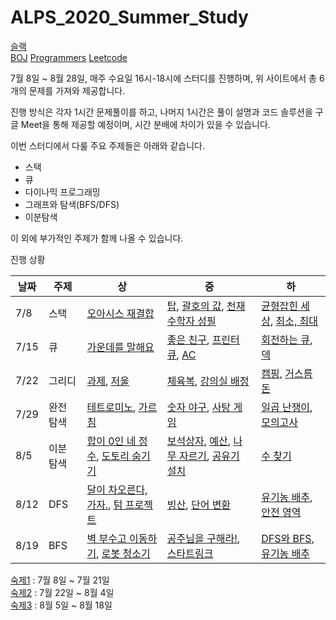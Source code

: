 # ALPS_2020_Summer_Study

[슬랙](https://app.slack.com/client/T014D4RNEQM/C014T4VHCKB/user_profile/U015ZV940LX)  
[BOJ](boj.kr) [Programmers](https://programmers.co.kr/) [Leetcode](https://leetcode.com/)  

7월 8일 ~ 8월 28일, 매주 수요일 16시-18시에 스터디를 진행하며, 위 사이트에서 총 6개의 문제를 가져와 제공합니다.  

진행 방식은 각자 1시간 문제풀이를 하고, 나머지 1시간은 풀이 설명과 코드 솔루션을 구글 Meet을 통해 제공할 예정이며, 시간 분배에 차이가 있을 수 있습니다.  

이번 스터디에서 다룰 주요 주제들은 아래와 같습니다.  

- 스택
- 큐
- 다이나믹 프로그래밍  
- 그래프와 탐색(BFS/DFS)  
- 이분탐색  

이 외에 부가적인 주제가 함께 나올 수 있습니다.  

진행 상황  

| 날짜 | 주제 | 상 | 중 | 하 |
|------|-----|----|----|-----|
| 7/8 | 스택 | [오아시스 재결합](https://www.acmicpc.net/problem/3015) | [탑](https://www.acmicpc.net/problem/2493), [괄호의 값](https://www.acmicpc.net/problem/2504), [천재 수학자 성필](https://www.acmicpc.net/problem/15815) | [균형잡힌 세상](https://www.acmicpc.net/problem/4949), [최소, 최대](https://www.acmicpc.net/problem/10818) |
| 7/15 | 큐 | [가운데를 말해요](https://www.acmicpc.net/problem/1655) | [좋은 친구](https://www.acmicpc.net/problem/3078), [프린터 큐](https://www.acmicpc.net/problem/1966), [AC](https://www.acmicpc.net/problem/5430) | [회전하는 큐](https://www.acmicpc.net/problem/1021), [덱](https://www.acmicpc.net/problem/10866) |
| 7/22 | 그리디 | [과제](https://www.acmicpc.net/problem/13904), [저울](https://www.acmicpc.net/problem/2437) | [체육복](https://programmers.co.kr/learn/courses/30/lessons/42862), [강의실 배정](https://www.acmicpc.net/problem/11000) | [캠핑](https://www.acmicpc.net/problem/4796), [거스름돈](https://www.acmicpc.net/problem/5585) |
| 7/29 | 완전 탐색 | [테트로미노](https://www.acmicpc.net/problem/14500), [가르침](https://www.acmicpc.net/problem/1062) | [숫자 야구](https://www.acmicpc.net/problem/2503), [사탕 게임](https://www.acmicpc.net/problem/3085) | [일곱 난쟁이](https://www.acmicpc.net/problem/2309), [모의고사](https://programmers.co.kr/learn/courses/30/lessons/42840)
| 8/5 | 이분 탐색 | [합이 0인 네 정수](http://boj.kr/7453), [도토리 숨기기](http://boj.kr/15732) | [보석상자](http://boj.kr/2792), [예산](http://boj.kr/2512), [나무 자르기](http://boj.kr/2805), [공유기 설치](http://boj.kr/2110) | [수 찾기](http://boj.kr/1920) |
| 8/12 | DFS | [달이 차오른다, 가자.](https://www.acmicpc.net/problem/1194), [텀 프로젝트](https://www.acmicpc.net/problem/9466)   | [빙산](https://www.acmicpc.net/problem/2573), [단어 변환](https://programmers.co.kr/learn/courses/30/lessons/43163)  | [유기농 배추](https://www.acmicpc.net/problem/1012), [안전 영역](https://www.acmicpc.net/problem/2468)   |
| 8/19 | BFS | [벽 부수고 이동하기](https://www.acmicpc.net/problem/2206), [로봇 청소기](https://www.acmicpc.net/problem/4991) | [공주님을 구해라!](https://www.acmicpc.net/problem/17836), [스타트링크](https://www.acmicpc.net/problem/5014) | [DFS와 BFS](https://www.acmicpc.net/problem/1260), [유기농 배추](https://www.acmicpc.net/problem/1012) |




[숙제1](https://docs.google.com/document/d/1S7tdaAIsUO7eRL0aLghEnbJUKpz8bZPqbodfmdxuQCk/edit#) : 7월 8일 ~ 7월 21일  
[숙제2](https://docs.google.com/document/d/1vFFCBOfaOMzsaDddDEIGZaMoj_B42tD8t6DdUCdrOS0/edit?usp=sharing) : 7월 22일 ~ 8월 4일  
[숙제3](https://docs.google.com/document/d/1kJxI_FVMp7MM9eeSzQQAqgGMxM1VtwFoar-KxsdYv5Q/edit?usp=sharing) : 8월 5일 ~ 8월 18일  

